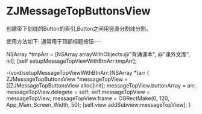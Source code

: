 # ZJMessageTopButtonsView
 创建带下划线的Button的索引,Button之间用竖直分割线分割。
 
 使用方法如下:
 通常用于顶部标题按钮---
 
  NSArray *tmpArr = [NSArray arrayWithObjects:@"背诵课本", @"课外文库", nil];
 [self setupMessageTopViewWithBtnArr:tmpArr];
 
-(void)setupMessageTopViewWithBtnArr:(NSArray *)arr
{
ZJMessageTopButtonsView *messageTopView = [[ZJMessageTopButtonsView alloc]init];
messageTopView.buttonArray  = arr;
messageTopView.delegete     = self;
self.messageTopView         = messageTopView;
messageTopView.frame        = CGRectMake(0, 120, App_Main_Screen_Width, 50);
[self.view addSubview:messageTopView];
}
